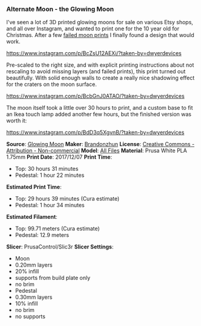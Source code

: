 ### Alternate Moon - the Glowing Moon

I've seen a lot of 3D printed glowing moons for sale on various Etsy shops, and
all over Instagram, and wanted to print one for the 10 year old for Christmas. After
a few [failed moon prints](http://www.dwyerdevices.com/2018/01/01/moon-lamp-failures/) I finally
found a design that would work.

https://www.instagram.com/p/BcZsU12AEXi/?taken-by=dwyerdevices

Pre-scaled to the right size, and with explicit printing instructions about not rescaling to
avoid missing layers (and failed prints), this print turned out beautifully. With solid enough
walls to create a really nice shadowing effect for the craters on the moon surface.

https://www.instagram.com/p/BcbGnJ0ATAO/?taken-by=dwyerdevices

The moon itself took a little over 30 hours to print, and a custom base to fit an Ikea touch
lamp added another few hours, but the finished version was worth it:

https://www.instagram.com/p/BdD3q5XgvnB/?taken-by=dwyerdevices

**Source**: [Glowing Moon](https://www.thingiverse.com/thing:2531838)
**Maker**: [Brandonzhun](https://www.thingiverse.com/Brandonzhun)
**License**: [Creative Commons - Attribution - Non-commercial](http://creativecommons.org/licenses/by-nc/3.0/)
**Model**: [All Files](https://www.thingiverse.com/thing:2531838/#files)
**Material**: Prusa White PLA 1.75mm
**Print Date**: 2017/12/07 
**Print Time**:

 - Top: 30 hours 31 minutes
 - Pedestal: 1 hour 22 minutes
 
**Estimated Print Time**:

 - Top: 29 hours 39 minutes (Cura estimate)
 - Pedestal: 1 hour 34 minutes

**Estimated Filament**: 

 - Top: 99.71 meters (Cura estimate)
 - Pedestal: 12.9 meters

**Slicer**: PrusaControl/Slic3r
**Slicer Settings**:

 - Moon
  - 0.20mm layers
  - 20% infill
  - supports from build plate only
  - no brim
 - Pedestal
  - 0.30mm layers
  - 10% infill
  - no brim
  - no supports